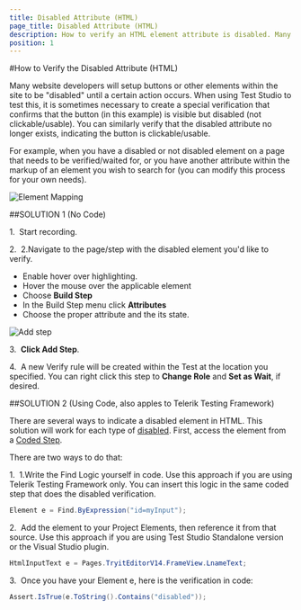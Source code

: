 ```yaml
---
title: Disabled Attribute (HTML)
page_title: Disabled Attribute (HTML)
description: How to verify an HTML element attribute is disabled. Many website developers will setup buttons or other elements within the site to be "disabled" until a certain action occurs. When using Test Studio to test this, it is sometimes necessary to create a special verification that confirms that the button (in this example) is visible but disabled (not clickable/usable)
position: 1
---
```

#How to Verify the Disabled Attribute (HTML)

Many website developers will setup buttons or other elements within the site to be "disabled" until a certain action occurs. When using Test Studio to test this, it is sometimes necessary to create a special verification that confirms that the button (in this example) is visible but disabled (not clickable/usable). You can similarly verify that the disabled attribute no longer exists, indicating the button is clickable/usable.

 
For example, when you have a disabled or not disabled element on a page that needs to be verified/waited for, or you have another attribute within the markup of an element you wish to search for (you can modify this process for your own needs).

![Element Mapping][1]

##SOLUTION 1 (No Code)

1.&nbsp; Start recording.

2.&nbsp; 2.Navigate to the page/step with the disabled element you'd like to verify.

*	Enable hover over highlighting.
*	Hover the mouse over the applicable element
*	Choose **Build Step**
*	In the Build Step menu click **Attributes**
*	Choose the proper attribute and the its state.

![Add step][2]

3.&nbsp; **Click Add Step**.

4.&nbsp; A new Verify rule will be created within the Test at the location you specified. You can right click this step to **Change Role** and **Set as Wait**, if desired. 

##SOLUTION 2 (Using Code, also apples to Telerik Testing Framework)

There are several ways to indicate a disabled element in HTML. This solution will work for each type of <a href="/troubleshooting-guide/browser-inconsistencies-tg/disabled-attribute" target="_blank">disabled</a>. First, access the element from a <a href="/features/custom-steps/script-step" target="_blank">Coded Step</a>.

There are two ways to do that:

1.&nbsp; 1.Write the Find Logic yourself in code. Use this approach if you are using Telerik Testing Framework only. You can insert this logic in the same coded step that does the disabled verification.

```C#
Element e = Find.ByExpression("id=myInput");
```

2.&nbsp; Add the element to your Project Elements, then reference it from that source. Use this approach if you are using Test Studio Standalone version or the Visual Studio plugin.

```C#
HtmlInputText e = Pages.TryitEditorV14.FrameView.LnameText;
```

3.&nbsp; Once you have your Element e, here is the verification in code:

```C#
Assert.IsTrue(e.ToString().Contains("disabled"));
```

[1]: /img/knowledge-base/verification-kb/disabled-attribute-html/fig1.png
[2]: /img/knowledge-base/verification-kb/disabled-attribute-html/fig2.png
